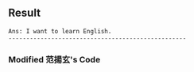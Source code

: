 ## Result
```
Ans: I want to learn English.
--------------------------------------------------
```
### Modified 范揚玄's Code
